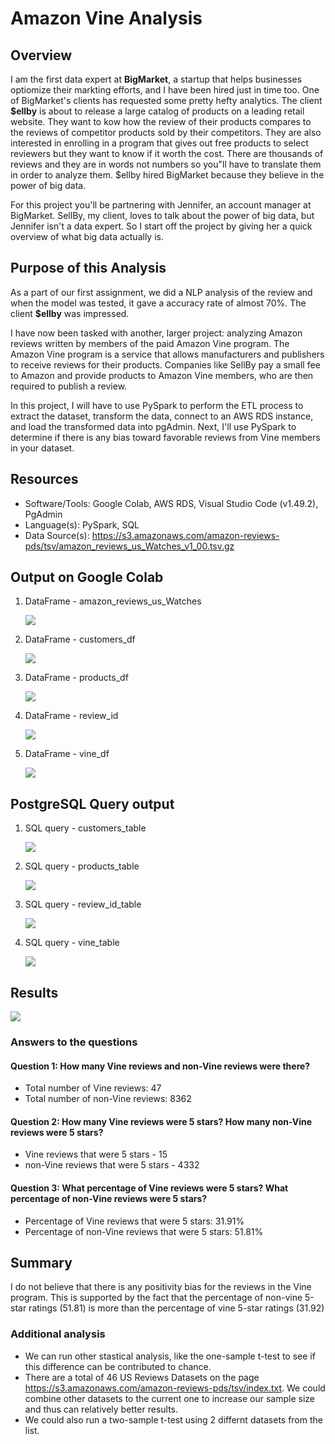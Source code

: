 # Amazon Vine Analysis

## Overview
I am the first data expert at **BigMarket**, a startup that helps businesses optiomize their markting efforts, and I have been hired just in time too. One of BigMarket's clients has requested some pretty hefty analytics. The client **$ellby** is about to release a large catalog of products on a leading retail website. They want to kow how the review of their products compares to the reviews of competitor products sold by their competitors. They are also interested in enrolling in a program that gives out free products to select reviewers but they want to know if it worth the cost. There are thousands of reviews and they are in words not numbers so you"ll have to translate them in order to analyze them. $ellby hired BigMarket because they believe in the power of big data. 

For this project you'll be partnering with Jennifer, an account manager at BigMarket. SellBy, my client, loves to talk about the power of big data, but Jennifer isn't a data expert. So I start off the project by giving her a quick overview of what big data actually is.

## Purpose of this Analysis
As a part of our first assignment, we did a NLP analysis of the review and when the model was tested, it gave a accuracy rate of almost 70%. The client **$ellby** was impressed.

I have now been tasked with another, larger project: analyzing Amazon reviews written by members of the paid Amazon Vine program. The Amazon Vine program is a service that allows manufacturers and publishers to receive reviews for their products. Companies like SellBy pay a small fee to Amazon and provide products to Amazon Vine members, who are then required to publish a review.

In this project, I will have to use PySpark to perform the ETL process to extract the dataset, transform the data, connect to an AWS RDS instance, and load the transformed data into pgAdmin. Next, I'll use PySpark to determine if there is any bias toward favorable reviews from Vine members in your dataset. 

## Resources
* Software/Tools: Google Colab, AWS RDS, Visual Studio Code (v1.49.2), PgAdmin
* Language(s): PySpark, SQL 
* Data Source(s): https://s3.amazonaws.com/amazon-reviews-pds/tsv/amazon_reviews_us_Watches_v1_00.tsv.gz


## Output on Google Colab

1) DataFrame - amazon_reviews_us_Watches

    ![](resources/watches_data.png)

2) DataFrame - customers_df

    ![](resources/customers_df.png)

3) DataFrame - products_df

    ![](resources/products_df.png)

4) DataFrame - review_id

    ![](resources/review_id.png)

5) DataFrame - vine_df

    ![](resources/vine_df.png)

## PostgreSQL Query output

1) SQL query - customers_table

    ![](resources/customers_table_SQL.png)

2) SQL query - products_table

    ![](resources/products_table_SQL.png)

3) SQL query - review_id_table

    ![](resources/review_id_table_SQL.png)

4) SQL query - vine_table

    ![](resources/vine_table_SQL.png)

## Results

![](resources/review_summary.png)

### Answers to the questions

#### Question 1: How many Vine reviews and non-Vine reviews were there?
* Total number of Vine reviews: 47
* Total number of non-Vine reviews: 8362

#### Question 2: How many Vine reviews were 5 stars? How many non-Vine reviews were 5 stars?
* Vine reviews that were 5 stars - 15
* non-Vine reviews that were 5 stars - 4332

#### Question 3: What percentage of Vine reviews were 5 stars? What percentage of non-Vine reviews were 5 stars?
* Percentage of Vine reviews that were 5 stars: 31.91%
* Percentage of non-Vine reviews that were 5 stars: 51.81%

## Summary
I do not believe that there is any positivity bias for the reviews in the Vine program. This is supported by the fact that the percentage of non-vine 5-star ratings (51.81) is more than the percentage of vine 5-star ratings (31.92)

### Additional analysis
* We can run other stastical analysis, like the one-sample t-test to see if this difference can be contributed to chance.
* There are a total of 46 US Reviews Datasets on the page https://s3.amazonaws.com/amazon-reviews-pds/tsv/index.txt. We could combine other datasets to the current one to increase our sample size and thus can relatively better results.
* We could also run a two-sample t-test using 2 differnt datasets from the list.
